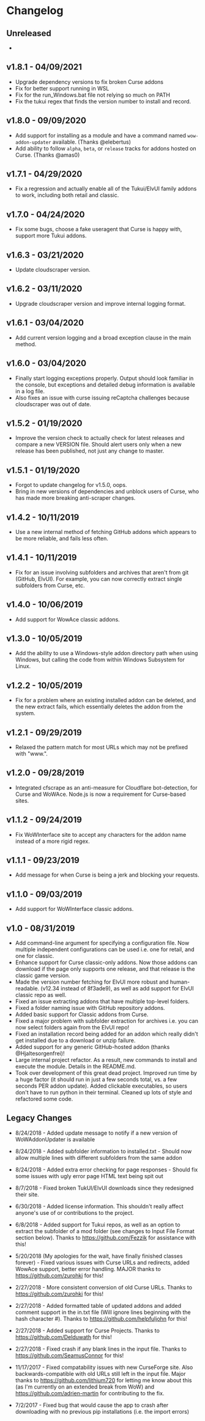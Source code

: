 # Changelog

## Unreleased
-

## v1.8.1 - 04/09/2021
- Upgrade dependency versions to fix broken Curse addons
- Fix for better support running in WSL
- Fix for the run_Windows.bat file not relying so much on PATH
- Fix the tukui regex that finds the version number to install and record.

## v1.8.0 - 09/09/2020
- Add support for installing as a module and have a command named `wow-addon-updater` available. (Thanks @elebertus)
- Add ability to follow `alpha`, `beta`, or `release` tracks for addons hosted on Curse. (Thanks @amas0)

## v1.7.1 - 04/29/2020
- Fix a regression and actually enable all of the Tukui/ElvUI family addons to work, including both retail and classic.

## v1.7.0 - 04/24/2020
- Fix some bugs, choose a fake useragent that Curse is happy with, support more Tukui addons.

## v1.6.3 - 03/21/2020
- Update cloudscraper version.

## v1.6.2 - 03/11/2020
- Upgrade cloudscraper version and improve internal logging format.

## v1.6.1 - 03/04/2020
- Add current version logging and a broad exception clause in the main method.

## v1.6.0 - 03/04/2020
- Finally start logging exceptions properly. Output should look familiar in the console, but exceptions and detailed debug information is available in a log file.
- Also fixes an issue with curse issuing reCaptcha challenges because cloudscraper was out of date.

## v1.5.2 - 01/19/2020
- Improve the version check to actually check for latest releases and compare a new VERSION file. Should alert users only when a new release has been published, not just any change to master.

## v1.5.1 - 01/19/2020
- Forgot to update changelog for v1.5.0, oops.
- Bring in new versions of dependencies and unblock users of Curse, who has made more breaking anti-scraper changes.

## v1.4.2 - 10/11/2019
- Use a new internal method of fetching GitHub addons which appears to be more reliable, and fails less often.

## v1.4.1 - 10/11/2019
- Fix for an issue involving subfolders and archives that aren't from git (GitHub, ElvUI). For example, you can now correctly extract single subfolders from Curse, etc.

## v1.4.0 - 10/06/2019
- Add support for WowAce classic addons.

## v1.3.0 - 10/05/2019
- Add the ability to use a Windows-style addon directory path when using Windows, but calling the code from within Windows Subsystem for Linux.

## v1.2.2 - 10/05/2019
- Fix for a problem where an existing installed addon can be deleted, and the new extract fails, which essentially deletes the addon from the system.

## v1.2.1 - 09/29/2019
- Relaxed the pattern match for most URLs which may not be prefixed with "www.".

## v1.2.0 - 09/28/2019
- Integrated cfscrape as an anti-measure for Cloudflare bot-detection, for Curse and WoWAce. Node.js is now a requirement for Curse-based sites.

## v1.1.2 - 09/24/2019
- Fix WoWInterface site to accept any characters for the addon name instead of a more rigid regex.

## v1.1.1 - 09/23/2019
- Add message for when Curse is being a jerk and blocking your requests.

## v1.1.0 - 09/03/2019
- Add support for WoWInterface classic addons.

## v1.0 - 08/31/2019
- Add command-line argument for specifying a configuration file. Now multiple independent configurations can be used i.e. one for retail, and one for classic.
- Enhance support for Curse classic-only addons. Now those addons can download if the page only supports one release, and that release is the classic game version.
- Made the version number fetching for ElvUI more robust and human-readable. (v12.34 instead of 8f3ade9), as well as add support for ElvUI classic repo as well.
- Fixed an issue extracting addons that have multiple top-level folders.
- Fixed a folder naming issue with GitHub repository addons.
- Added basic support for Classic addons from Curse.
- Fixed a major problem with subfolder extraction for archives i.e. you can now select folders again from the ElvUI repo!
- Fixed an installation record being added for an addon which really didn't get installed due to a download or unzip failure.
- Added support for any generic GitHub-hosted addon (thanks @Hjaltesorgenfrei)!
- Large internal project refactor. As a result, new commands to install and execute the module. Details in the README.md.
- Took over development of this great dead project. Improved run time by a huge factor (it should run in just a few seconds total, vs. a few seconds PER addon update). Added clickable executables, so users don't have to run python in their terminal. Cleaned up lots of style and refactored some code.

## Legacy Changes
* 8/24/2018 - Added update message to notify if a new version of WoWAddonUpdater is available

* 8/24/2018 - Added subfolder information to installed.txt - Should now allow multiple lines with different subfolders from the same addon

* 8/24/2018 - Added extra error checking for page responses - Should fix some issues with ugly error page HTML text being spit out

* 8/7/2018 - Fixed broken TukUI/ElvUI downloads since they redesigned their site.

* 6/30/2018 - Added license information. This shouldn't really affect anyone's use of or contributions to the project.

* 6/8/2018 - Added support for Tukui repos, as well as an option to extract the subfolder of a mod folder (see changes to Input File Format section below). Thanks to https://github.com/Fezzik for assistance with this!

* 5/20/2018 (My apologies for the wait, have finally finished classes forever) - Fixed various issues with Curse URLs and redirects, added WowAce support, better error handling. MAJOR thanks to https://github.com/zurohki for this!

* 2/27/2018 - More consistent conversion of old Curse URLs. Thanks to https://github.com/zurohki for this!

* 2/27/2018 - Added formatted table of updated addons and added comment support in the in.txt file (Will ignore lines beginning with the hash character #). Thanks to https://github.com/helpfuljohn for this!

* 2/27/2018 - Added support for Curse Projects. Thanks to https://github.com/Delduwath for this!

* 2/27/2018 - Fixed crash if any blank lines in the input file. Thanks to https://github.com/SeamusConnor for this!

* 11/17/2017 - Fixed compatability issues with new CurseForge site. Also backwards-compatible with old URLs still left in the input file. Major thanks to https://github.com/lithium720 for letting me know about this (as I'm currently on an extended break from WoW) and https://github.com/adrien-martin for contributing to the fix.

* 7/2/2017 - Fixed bug that would cause the app to crash after downloading with no previous pip installations (i.e. the import errors)
